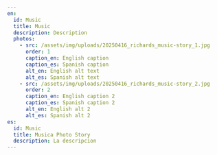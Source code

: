 ```yaml
---
en:
  id: Music
  title: Music
  description: Description
  photos:
    - src: /assets/img/uploads/20250416_richards_music-story_1.jpg
      order: 1
      caption_en: English caption
      caption_es: Spanish caption
      alt_en: English alt text
      alt_es: Spanish alt text
    - src: /assets/img/uploads/20250416_richards_music-story_2.jpg
      order: 2
      caption_en: English caption 2
      caption_es: Spanish caption 2
      alt_en: English alt 2
      alt_es: Spanish alt 2
es:
  id: Music
  title: Musica Photo Story
  description: La descripcion
---
```

